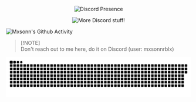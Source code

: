 <p align="center">
    <img alt="Discord Presence" src="https://lanyard.cnrad.dev/api/1038956642139656194">
</p>
<p align="center">
 <img alt="More Discord stuff!" src="https://discord.c99.nl/widget/theme-4/1038956642139656194.png">
</p>

![Mxsonn's Github Activity](https://github-readme-stats-eight-theta.vercel.app/api?username=binbang12&theme=highcontrast&show_icons=true&include_all_commits=true&count_private=true)

> [!NOTE]\
> Don't reach out to me here, do it on Discord (user: mxsonnrblx)

<!-- ![Mxsonn's Github Stats](https://github-profile-summary-cards.vercel.app/api/cards/profile-details?username=binbang12&theme=github_dark) -->

<picture>
  <source media="(prefers-color-scheme: dark)" srcset="https://raw.githubusercontent.com/binbang12/binbang12/output/github-contribution-grid-snake-dark.svg">
  <source media="(prefers-color-scheme: light)" srcset="https://raw.githubusercontent.com/binbang12/binbang12/output/github-contribution-grid-snake.svg">
  <img alt="github contribution grid snake animation" src="https://raw.githubusercontent.com/binbang12/binbang12/output/github-contribution-grid-snake.svg">
</picture>
